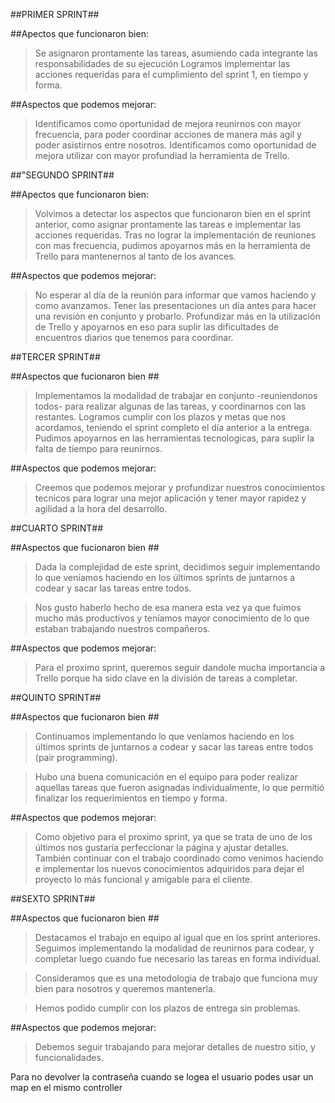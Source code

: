 ##PRIMER SPRINT##

##Apectos que funcionaron bien:

>Se asignaron prontamente las tareas, asumiendo cada integrante las responsabilidades de su ejecución
>Logramos implementar las acciones requeridas para el cumplimiento del sprint 1, en tiempo y forma.

##Aspectos que podemos mejorar:

>Identificamos como oportunidad de mejora reunirnos con mayor frecuencia, para poder coordinar acciones de manera más agil y poder asistirnos entre nosotros.
>Identificamos como oportunidad de mejora utilizar con mayor profundiad la herramienta de Trello.



##"SEGUNDO SPRINT##

##Apectos que funcionaron bien:

>Volvimos a detectar los aspectos que funcionaron bien en el sprint anterior, como asignar prontamente las tareas e implementar las acciones requeridas.
>Tras no lograr la implementación de reuniones con mas frecuencia, pudimos apoyarnos más en la herramienta de Trello para mantenernos al tanto de los avances.


##Aspectos que podemos mejorar:

>No esperar al día de la reunión para informar que vamos haciendo y como avanzamos.
>Tener las presentaciones un día antes para hacer una revisión en conjunto y probarlo.
>Profundizar más en la utilización de Trello y apoyarnos en eso para suplir las dificultades de encuentros diarios que tenemos para coordinar.

##TERCER SPRINT##

##Aspectos que fucionaron bien ##

>Implementamos la modalidad de trabajar en conjunto -reuniendonos todos- para realizar algunas de las tareas, y coordinarnos con las restantes.
>Logramos cumplir con los plazos y metas que nos acordamos, teniendo el sprint completo el día anterior a la entrega.
>Pudimos apoyarnos en las herramientas tecnologicas, para suplir la falta de tiempo para reunirnos.

##Aspectos que podemos mejorar:

>Creemos que podemos mejorar y profundizar nuestros conocimientos tecnicos para lograr una mejor aplicación y tener mayor rapidez y agilidad a la hora del desarrollo.

##CUARTO SPRINT##

##Aspectos que fucionaron bien ##

>Dada la complejidad de este sprint, decidimos seguir implementando lo que veníamos haciendo en los últimos sprints de juntarnos a codear y sacar las tareas entre todos. 

>Nos gusto haberlo hecho de esa manera esta vez ya que fuimos mucho más productivos y teníamos mayor conocimiento de lo que estaban trabajando nuestros compañeros.

##Aspectos que podemos mejorar:

>Para el proximo sprint, queremos seguir dandole mucha importancia a Trello porque ha sido clave en la división de tareas a completar.


##QUINTO SPRINT##

##Aspectos que fucionaron bien ##

>Continuamos implementando lo que veníamos haciendo en los últimos sprints de juntarnos a codear y sacar las tareas entre todos (pair programming). 

>Hubo una buena comunicación en el equipo para poder realizar aquellas tareas que fueron asignadas individualmente, lo que permitió finalizar los requerimientos en tiempo y forma.

##Aspectos que podemos mejorar:

>Como objetivo para el proximo sprint, ya que se trata de uno de los últimos nos gustaría perfeccionar la página y ajustar detalles. También continuar con el trabajo coordinado como venimos haciendo e implementar los nuevos conocimientos adquiridos para dejar el proyecto lo más funcional y amigable para el cliente.

##SEXTO SPRINT##

##Aspectos que fucionaron bien ##

>Destacamos el trabajo en equipo al igual que en los sprint anteriores. Seguimos implementando la modalidad de reunirnos para codear, y completar luego cuando fue necesario las tareas en forma individual. 

>Consideramos que es una metodologia de trabajo que funciona muy bien para nosotros y queremos mantenerla.

>Hemos podido cumplir con los plazos de entrega sin problemas.

##Aspectos que podemos mejorar:

>Debemos seguir trabajando para mejorar detalles de nuestro sitio, y funcionalidades.



Para no devolver la contraseña cuando se logea el usuario podes usar un map en el mismo controller